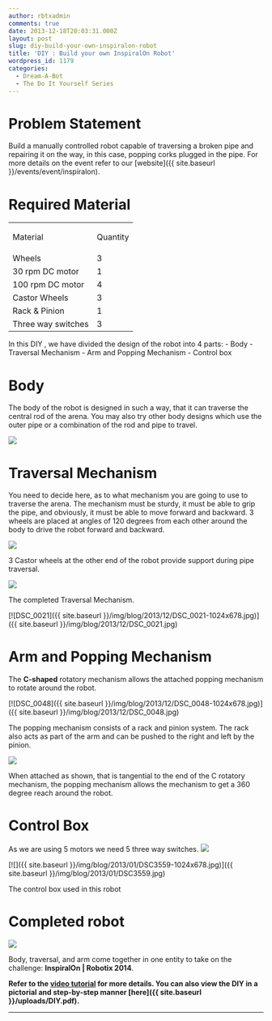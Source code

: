 ```yaml
---
author: rbtxadmin
comments: true
date: 2013-12-18T20:03:31.000Z
layout: post
slug: diy-build-your-own-inspiralon-robot
title: 'DIY : Build your own InspiralOn Robot'
wordpress_id: 1179
categories:
  - Dream-A-Bot
  - The Do It Yourself Series
---
```


# Problem Statement
Build a manually controlled robot capable of traversing a broken pipe and repairing it on the way, in this case, popping corks plugged in the pipe. For more details on the event refer to our [website]({{ site.baseurl }}/events/event/inspiralon).

# Required Material
<table align="center" > 

<tbody >
<tr >

<td >

Material

</td>

<td >

Quantity

</td>
</tr>
<tr >

<td >Wheels
</td>

<td >3
</td>
</tr>
<tr >

<td >30 rpm DC motor
</td>

<td >1
</td>
</tr>
<tr >

<td >100 rpm DC motor
</td>

<td >4
</td>
</tr>
<tr >

<td >Castor Wheels
</td>

<td >3
</td>
</tr>
<tr >

<td >Rack & Pinion
</td>

<td >1
</td>
</tr>
<tr >

<td >Three way switches
</td>

<td >3 </td> </tr> </tbody> </table> In this DIY , we have divided the design of the robot into 4 parts:
- Body
- Traversal Mechanism
- Arm and Popping Mechanism
- Control box

# Body
The body of the robot is designed in such a way, that it can traverse the central rod of the arena. You may also try other body designs which use the outer pipe or a combination of the rod and pipe to travel.

![](https://lh3.googleusercontent.com/xjbKg4WBnuQFcvBrORc8XFfr6aJ2HqqOOhNyJcQAzAjyNsj41FIsC28JQDjmKeVSm0BpNghPK17ABjGU4rn6y1f9ZFa3R9UAVHX2zJW4OI3_zbh6u_b0z3E3PQ)

# Traversal Mechanism
You need to decide here, as to what mechanism you are going to use to traverse the arena. The mechanism must be sturdy, it must be able to grip the pipe, and obviously, it must be able to move forward and backward. 3 wheels are placed at angles of 120 degrees from each other around the body to drive the robot forward and backward.

![](https://lh4.googleusercontent.com/ulR331myuP7Pjmj_AwkhAU3sVvK7XjLBQ1q5XbMTduE5X0Uonf-2282hZrYB2JQwtthLjwYC36YVHfVZk7esYjifiDkHIw1VXZWgPKPpkLf-R09xjpjXdubEVw)

3 Castor wheels at the other end of the robot provide support during pipe traversal.

![](https://lh3.googleusercontent.com/JefSJ6sV3brFxWv2Wac1fy_SrDDvNNFAw0qA5NqkVF8w4WZZKOLs0b-8Xt_vkhHxWAifLQ2hXvD3PFWnN8YWAl1cYyUWLaXHEEZ0O0gdJBXRZbonL4Q7Ar0sIw)

The completed Traversal Mechanism.

[![DSC_0021]({{ site.baseurl }}/img/blog/2013/12/DSC_0021-1024x678.jpg)]({{ site.baseurl }}/img/blog/2013/12/DSC_0021.jpg)

# Arm and Popping Mechanism
The **C-shaped** rotatory mechanism allows the attached popping mechanism to rotate around the robot.

[![DSC_0048]({{ site.baseurl }}/img/blog/2013/12/DSC_0048-1024x678.jpg)]({{ site.baseurl }}/img/blog/2013/12/DSC_0048.jpg)

The popping mechanism consists of a rack and pinion system. The rack also acts as part of the arm and can be pushed to the right and left by the pinion.

![](https://lh5.googleusercontent.com/vwhG3oWb4euKciEtpp6nx6wxSSYAb8AzLJGim-wTN8rmT7Judfm8nZ99D-kl-18qhOrMYgivk2t6K0JJbKY7VFoQ2xLYvcx5SDr1EYtAlG2Sbl0P1-TY6Bm12w)

When attached as shown, that is tangential to the end of the C rotatory mechanism, the popping mechanism allows the mechanism to get a 360 degree reach around the robot.

#  
# Control Box
As we are using 5 motors we need 5 three way switches. ![](https://lh4.googleusercontent.com/qEDdIZF6jnijkh9GaZAFzsiZkD93fJ8g3EbzuhalFIzwsnUiYos3vzeBMQUmlpX2aP2mm04rWrsGPQhG1VjpoIXn8d017jCi6Pf_ITsUnbafiwDm0cc)

[![]({{ site.baseurl }}/img/blog/2013/01/DSC3559-1024x678.jpg)]({{ site.baseurl }}/img/blog/2013/01/DSC3559.jpg)

The control box used in this robot

# Completed robot
![](https://lh4.googleusercontent.com/ulR331myuP7Pjmj_AwkhAU3sVvK7XjLBQ1q5XbMTduE5X0Uonf-2282hZrYB2JQwtthLjwYC36YVHfVZk7esYjifiDkHIw1VXZWgPKPpkLf-R09xjpjXdubEVw)

Body, traversal, and arm come together in one entity to take on the challenge: **InspiralOn | Robotix 2014**.

**Refer to the [video tutorial](http://www.youtube.com/watch?v=K2Ru1SH3Z0U) for more details. You can also view the DIY in a pictorial and step-by-step manner [here]({{ site.baseurl }}/uploads/DIY.pdf).**

--------------------------------------------------------------------------------
